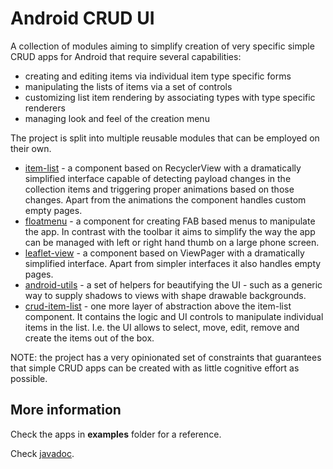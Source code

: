 # Android CRUD UI

A collection of modules aiming to simplify creation of very specific simple
CRUD apps for Android that require several capabilities:

- creating and editing items via individual item type specific forms
- manipulating the lists of items via a set of controls
- customizing list item rendering by associating types with type specific
  renderers
- managing look and feel of the creation menu

The project is split into multiple reusable modules that can be employed on
their own.

- [item-list](item-list/README.md) - a component based on RecyclerView with
  a dramatically simplified interface capable of detecting payload changes in
  the collection items and triggering proper animations based on those changes.
  Apart from the animations the component handles custom empty pages.
- [floatmenu](floatmenu/README.md) - a component for creating FAB based menus
  to manipulate the app. In contrast with the toolbar it aims to simplify the
  way the app can be managed with left or right hand thumb on a large phone
  screen.
- [leaflet-view](leaflet-view/README.md) - a component based on ViewPager with
  a dramatically simplified interface. Apart from simpler interfaces it also
  handles empty pages.
- [android-utils](android-utils/README.md) - a set of helpers for beautifying
  the UI - such as a generic way to supply shadows to views with shape drawable
  backgrounds.
- [crud-item-list](crud-item-list/README.md) - one more layer of abstraction
  above the item-list component. It contains the logic and UI controls to
  manipulate individual items in the list. I.e. the UI allows to select, move,
  edit, remove and create the items out of the box.

NOTE: the project has a very opinionated set of constraints that guarantees
that simple CRUD apps can be created with as little cognitive effort as
possible.

## More information

Check the apps in **examples** folder for a reference.

Check [javadoc](https://gurunars.github.io/android-crud-ui/).